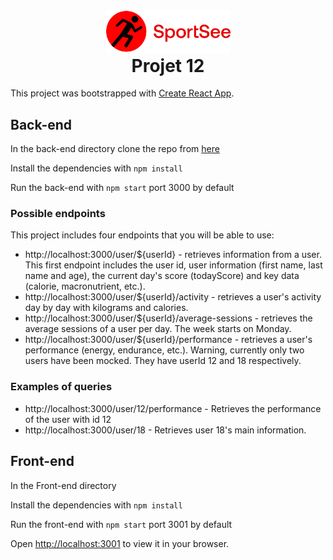 <div align="center">
    <img width="200" src="./src/assets/img/brand_logo.svg" alt="SportSee">
</div>
<h1 align="center" style="margin-top: 0px;">Projet 12</h1>

This project was bootstrapped with [Create React App](https://github.com/facebook/create-react-app).

## Back-end

In the back-end directory clone the repo from [here](https://github.com/OpenClassrooms-Student-Center/P9-front-end-dashboard)

Install the dependencies with `npm install`

Run the back-end with `npm start` port 3000 by default

### Possible endpoints
This project includes four endpoints that you will be able to use:

- http://localhost:3000/user/${userId} - retrieves information from a user. This first endpoint includes the user id, user information (first name, last name and age), the current day's score (todayScore) and key data (calorie, macronutrient, etc.).
- http://localhost:3000/user/${userId}/activity - retrieves a user's activity day by day with kilograms and calories.
- http://localhost:3000/user/${userId}/average-sessions - retrieves the average sessions of a user per day. The week starts on Monday.
- http://localhost:3000/user/${userId}/performance - retrieves a user's performance (energy, endurance, etc.).
Warning, currently only two users have been mocked. They have userId 12 and 18 respectively.

### Examples of queries
- http://localhost:3000/user/12/performance - Retrieves the performance of the user with id 12
- http://localhost:3000/user/18 - Retrieves user 18's main information.

## Front-end

In the Front-end directory

Install the dependencies with `npm install`

Run the front-end with `npm start` port 3001 by default

Open [http://localhost:3001](http://localhost:3001) to view it in your browser.